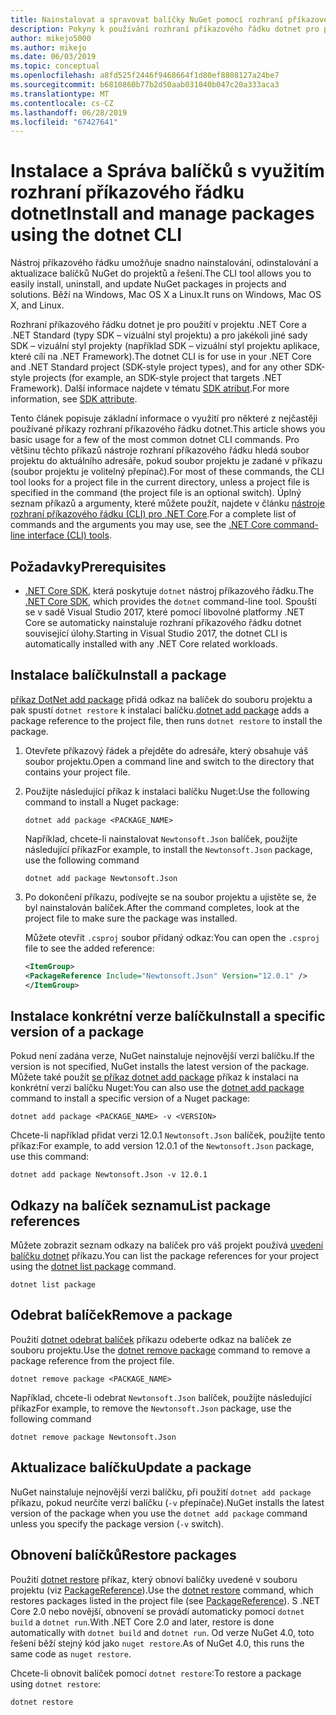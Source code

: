 ```yaml
---
title: Nainstalovat a spravovat balíčky NuGet pomocí rozhraní příkazového řádku dotnet
description: Pokyny k používání rozhraní příkazového řádku dotnet pro práci s balíčky NuGet.
author: mikejo5000
ms.author: mikejo
ms.date: 06/03/2019
ms.topic: conceptual
ms.openlocfilehash: a8fd525f2446f9468664f1d80ef8808127a24be7
ms.sourcegitcommit: b6810860b77b2d50aab031040b047c20a333aca3
ms.translationtype: MT
ms.contentlocale: cs-CZ
ms.lasthandoff: 06/28/2019
ms.locfileid: "67427641"
---
```

# <a name="install-and-manage-packages-using-the-dotnet-cli"></a><span data-ttu-id="c099e-103">Instalace a Správa balíčků s využitím rozhraní příkazového řádku dotnet</span><span class="sxs-lookup"><span data-stu-id="c099e-103">Install and manage packages using the dotnet CLI</span></span>

<span data-ttu-id="c099e-104">Nástroj příkazového řádku umožňuje snadno nainstalování, odinstalování a aktualizace balíčků NuGet do projektů a řešení.</span><span class="sxs-lookup"><span data-stu-id="c099e-104">The CLI tool allows you to easily install, uninstall, and update NuGet packages in projects and solutions.</span></span> <span data-ttu-id="c099e-105">Běží na Windows, Mac OS X a Linux.</span><span class="sxs-lookup"><span data-stu-id="c099e-105">It runs on Windows, Mac OS X, and Linux.</span></span>

<span data-ttu-id="c099e-106">Rozhraní příkazového řádku dotnet je pro použití v projektu .NET Core a .NET Standard (typy SDK – vizuální styl projektu) a pro jakékoli jiné sady SDK – vizuální styl projekty (například SDK – vizuální styl projektu aplikace, které cílí na .NET Framework).</span><span class="sxs-lookup"><span data-stu-id="c099e-106">The dotnet CLI is for use in your .NET Core and .NET Standard project (SDK-style project types), and for any other SDK-style projects (for example, an SDK-style project that targets .NET Framework).</span></span> <span data-ttu-id="c099e-107">Další informace najdete v tématu [SDK atribut](/dotnet/core/tools/csproj#additions).</span><span class="sxs-lookup"><span data-stu-id="c099e-107">For more information, see [SDK attribute](/dotnet/core/tools/csproj#additions).</span></span>

<span data-ttu-id="c099e-108">Tento článek popisuje základní informace o využití pro některé z nejčastěji používané příkazy rozhraní příkazového řádku dotnet.</span><span class="sxs-lookup"><span data-stu-id="c099e-108">This article shows you basic usage for a few of the most common dotnet CLI commands.</span></span> <span data-ttu-id="c099e-109">Pro většinu těchto příkazů nástroje rozhraní příkazového řádku hledá soubor projektu do aktuálního adresáře, pokud soubor projektu je zadané v příkazu (soubor projektu je volitelný přepínač).</span><span class="sxs-lookup"><span data-stu-id="c099e-109">For most of these commands, the CLI tool looks for a project file in the current directory, unless a project file is specified in the command (the project file is an optional switch).</span></span> <span data-ttu-id="c099e-110">Úplný seznam příkazů a argumenty, které můžete použít, najdete v článku [nástroje rozhraní příkazového řádku (CLI) pro .NET Core](../tools/dotnet-commands.md).</span><span class="sxs-lookup"><span data-stu-id="c099e-110">For a complete list of commands and the arguments you may use, see the [.NET Core command-line interface (CLI) tools](../tools/dotnet-commands.md).</span></span>

## <a name="prerequisites"></a><span data-ttu-id="c099e-111">Požadavky</span><span class="sxs-lookup"><span data-stu-id="c099e-111">Prerequisites</span></span>

- <span data-ttu-id="c099e-112">[.NET Core SDK](https://www.microsoft.com/net/download/), která poskytuje `dotnet` nástroj příkazového řádku.</span><span class="sxs-lookup"><span data-stu-id="c099e-112">The [.NET Core SDK](https://www.microsoft.com/net/download/), which provides the `dotnet` command-line tool.</span></span> <span data-ttu-id="c099e-113">Spouští se v sadě Visual Studio 2017, které pomocí libovolné platformy .NET Core se automaticky nainstaluje rozhraní příkazového řádku dotnet související úlohy.</span><span class="sxs-lookup"><span data-stu-id="c099e-113">Starting in Visual Studio 2017, the dotnet CLI is automatically installed with any .NET Core related workloads.</span></span>

## <a name="install-a-package"></a><span data-ttu-id="c099e-114">Instalace balíčku</span><span class="sxs-lookup"><span data-stu-id="c099e-114">Install a package</span></span>

<span data-ttu-id="c099e-115">[příkaz DotNet add package](/dotnet/core/tools/dotnet-add-package?tabs=netcore2x) přidá odkaz na balíček do souboru projektu a pak spustí `dotnet restore` k instalaci balíčku.</span><span class="sxs-lookup"><span data-stu-id="c099e-115">[dotnet add package](/dotnet/core/tools/dotnet-add-package?tabs=netcore2x) adds a package reference to the project file, then runs `dotnet restore` to install the package.</span></span>

1. <span data-ttu-id="c099e-116">Otevřete příkazový řádek a přejděte do adresáře, který obsahuje váš soubor projektu.</span><span class="sxs-lookup"><span data-stu-id="c099e-116">Open a command line and switch to the directory that contains your project file.</span></span>

2. <span data-ttu-id="c099e-117">Použijte následující příkaz k instalaci balíčku Nuget:</span><span class="sxs-lookup"><span data-stu-id="c099e-117">Use the following command to install a Nuget package:</span></span>

    ```cli
    dotnet add package <PACKAGE_NAME>
    ```

    <span data-ttu-id="c099e-118">Například, chcete-li nainstalovat `Newtonsoft.Json` balíček, použijte následující příkaz</span><span class="sxs-lookup"><span data-stu-id="c099e-118">For example, to install the `Newtonsoft.Json` package, use the following command</span></span>

    ```cli
    dotnet add package Newtonsoft.Json
    ```

3. <span data-ttu-id="c099e-119">Po dokončení příkazu, podívejte se na soubor projektu a ujistěte se, že byl nainstalován balíček.</span><span class="sxs-lookup"><span data-stu-id="c099e-119">After the command completes, look at the project file to make sure the package was installed.</span></span>

   <span data-ttu-id="c099e-120">Můžete otevřít `.csproj` soubor přidaný odkaz:</span><span class="sxs-lookup"><span data-stu-id="c099e-120">You can open the `.csproj` file to see the added reference:</span></span>

    ```xml
   <ItemGroup>
    <PackageReference Include="Newtonsoft.Json" Version="12.0.1" />
   </ItemGroup>
    ```

## <a name="install-a-specific-version-of-a-package"></a><span data-ttu-id="c099e-121">Instalace konkrétní verze balíčku</span><span class="sxs-lookup"><span data-stu-id="c099e-121">Install a specific version of a package</span></span>

<span data-ttu-id="c099e-122">Pokud není zadána verze, NuGet nainstaluje nejnovější verzi balíčku.</span><span class="sxs-lookup"><span data-stu-id="c099e-122">If the version is not specified, NuGet installs the latest version of the package.</span></span> <span data-ttu-id="c099e-123">Můžete také použít [se příkaz dotnet add package](/dotnet/core/tools/dotnet-add-package?tabs=netcore2x) příkaz k instalaci na konkrétní verzi balíčku Nuget:</span><span class="sxs-lookup"><span data-stu-id="c099e-123">You can also use the [dotnet add package](/dotnet/core/tools/dotnet-add-package?tabs=netcore2x) command to install a specific version of a Nuget package:</span></span>

```cli
dotnet add package <PACKAGE_NAME> -v <VERSION>
```

<span data-ttu-id="c099e-124">Chcete-li například přidat verzi 12.0.1 `Newtonsoft.Json` balíček, použijte tento příkaz:</span><span class="sxs-lookup"><span data-stu-id="c099e-124">For example, to add version 12.0.1 of the `Newtonsoft.Json` package, use this command:</span></span>

```cli
dotnet add package Newtonsoft.Json -v 12.0.1
```

## <a name="list-package-references"></a><span data-ttu-id="c099e-125">Odkazy na balíček seznamu</span><span class="sxs-lookup"><span data-stu-id="c099e-125">List package references</span></span>

<span data-ttu-id="c099e-126">Můžete zobrazit seznam odkazy na balíček pro váš projekt používá [uvedení balíčku dotnet](/dotnet/core/tools/dotnet-list-package?tabs=netcore2x) příkazu.</span><span class="sxs-lookup"><span data-stu-id="c099e-126">You can list the package references for your project using the [dotnet list package](/dotnet/core/tools/dotnet-list-package?tabs=netcore2x) command.</span></span>

```cli
dotnet list package
```

## <a name="remove-a-package"></a><span data-ttu-id="c099e-127">Odebrat balíček</span><span class="sxs-lookup"><span data-stu-id="c099e-127">Remove a package</span></span>

<span data-ttu-id="c099e-128">Použití [dotnet odebrat balíček](/dotnet/core/tools/dotnet-remove-package?tabs=netcore2x) příkazu odeberte odkaz na balíček ze souboru projektu.</span><span class="sxs-lookup"><span data-stu-id="c099e-128">Use the [dotnet remove package](/dotnet/core/tools/dotnet-remove-package?tabs=netcore2x) command to remove a package reference from the project file.</span></span>

```cli
dotnet remove package <PACKAGE_NAME>
```

<span data-ttu-id="c099e-129">Například, chcete-li odebrat `Newtonsoft.Json` balíček, použijte následující příkaz</span><span class="sxs-lookup"><span data-stu-id="c099e-129">For example, to remove the `Newtonsoft.Json` package, use the following command</span></span>

```cli
dotnet remove package Newtonsoft.Json
```

## <a name="update-a-package"></a><span data-ttu-id="c099e-130">Aktualizace balíčku</span><span class="sxs-lookup"><span data-stu-id="c099e-130">Update a package</span></span>

<span data-ttu-id="c099e-131">NuGet nainstaluje nejnovější verzi balíčku, při použití `dotnet add package` příkazu, pokud neurčíte verzi balíčku (`-v` přepínače).</span><span class="sxs-lookup"><span data-stu-id="c099e-131">NuGet installs the latest version of the package when you use the `dotnet add package` command unless you specify the package version (`-v` switch).</span></span>

## <a name="restore-packages"></a><span data-ttu-id="c099e-132">Obnovení balíčků</span><span class="sxs-lookup"><span data-stu-id="c099e-132">Restore packages</span></span>

<span data-ttu-id="c099e-133">Použití [dotnet restore](/dotnet/core/tools/dotnet-restore?tabs=netcore2x) příkaz, který obnoví balíčky uvedené v souboru projektu (viz [PackageReference](../consume-packages/package-references-in-project-files.md)).</span><span class="sxs-lookup"><span data-stu-id="c099e-133">Use the [dotnet restore](/dotnet/core/tools/dotnet-restore?tabs=netcore2x) command, which restores packages listed in the project file (see [PackageReference](../consume-packages/package-references-in-project-files.md)).</span></span> <span data-ttu-id="c099e-134">S .NET Core 2.0 nebo novější, obnovení se provádí automaticky pomocí `dotnet build` a `dotnet run`.</span><span class="sxs-lookup"><span data-stu-id="c099e-134">With .NET Core 2.0 and later, restore is done automatically with `dotnet build` and `dotnet run`.</span></span> <span data-ttu-id="c099e-135">Od verze NuGet 4.0, toto řešení běží stejný kód jako `nuget restore`.</span><span class="sxs-lookup"><span data-stu-id="c099e-135">As of NuGet 4.0, this runs the same code as `nuget restore`.</span></span>

<span data-ttu-id="c099e-136">Chcete-li obnovit balíček pomocí `dotnet restore`:</span><span class="sxs-lookup"><span data-stu-id="c099e-136">To restore a package using `dotnet restore`:</span></span>

```cli
dotnet restore 
```
